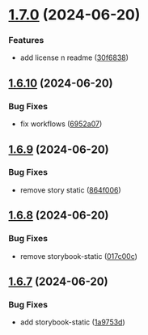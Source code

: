 # [1.7.0](https://github.com/hattaalfaritzy/hzy-ui/compare/v1.6.10...v1.7.0) (2024-06-20)


### Features

* add license n readme ([30f6838](https://github.com/hattaalfaritzy/hzy-ui/commit/30f6838ffbbc347e88da63d2c8eca0af7cae28b1))



## [1.6.10](https://github.com/hattaalfaritzy/hzy-ui/compare/v1.6.9...v1.6.10) (2024-06-20)


### Bug Fixes

* fix workflows ([6952a07](https://github.com/hattaalfaritzy/hzy-ui/commit/6952a07934ee83d99ae291cd487417e19b0e7add))



## [1.6.9](https://github.com/hattaalfaritzy/hzy-ui/compare/v1.6.8...v1.6.9) (2024-06-20)


### Bug Fixes

* remove story static ([864f006](https://github.com/hattaalfaritzy/hzy-ui/commit/864f00663bf679459676fd2e99450812b033e770))



## [1.6.8](https://github.com/hattaalfaritzy/hzy-ui/compare/v1.6.7...v1.6.8) (2024-06-20)


### Bug Fixes

* remove storybook-static ([017c00c](https://github.com/hattaalfaritzy/hzy-ui/commit/017c00c3fa815de4ea670d3cae58ea76daca77c9))



## [1.6.7](https://github.com/hattaalfaritzy/hzy-ui/compare/v1.6.6...v1.6.7) (2024-06-20)


### Bug Fixes

* add storybook-static ([1a9753d](https://github.com/hattaalfaritzy/hzy-ui/commit/1a9753da78165f87fefac22f4689f0ea59ecf76c))




